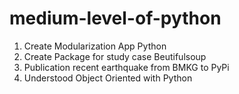 # medium-level-of-python

1. Create Modularization App Python
2. Create Package for study case Beutifulsoup
3. Publication recent earthquake from BMKG to PyPi
4. Understood Object Oriented with Python
